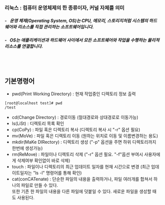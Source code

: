 ### 리눅스 : 컴퓨터 운영체제의 한 종류이자, 커널 자체를 의미
##### - &nbsp; 운영 체제(Operating System, OS)는 CPU, 메모리, 스토리지처럼 시스템의 하드웨어와 리소스를 직접 관리하는 소프트웨어입니다. 
##### - &nbsp; OS는 애플리케이션과 하드웨어 사이에서 모든 소프트웨어와 작업을 수행하는 물리적 리소스를 연결합니다.  
<br/><br/>
  

## 기본명령어
* pwd(Print Working Directory) : 현재 작업중인 디렉토리 정보 출력
``` pwd
[root@localhost test]# pwd
/test
```

* cd(Change Directory) : 경로이동 (절대경로와 상대경로로 이동가능)
* ls(LiSt) : 디렉토리 목록 확인
* cp(CoPy) : 파일 혹은 디렉토리 복사 (디렉토리 복사 시 "-r" 옵션 필요)
* mv(MoVe) : 파일 혹은 디렉토리 이동 (원하는 위치로 이동 및 이름변경하는 용도)
* mkdir(MaKe DIRectory) : 디렉토리 생성 ("-p" 옵션을 주면 하위 디렉토리까지 한번에 생성가능)
* rm(ReMove) : 파일이나 디렉토리 삭제 ("-r" 옵션 필요. "-f"옵션 부여시 사용자에게 삭제여부 확인없이 바로 삭제)
* touch : 파일이나 디렉토리의 최근 업데이트 일자를 현재 시간으로 변경 (최근 업데이트일자는 "ls -l" 명령어를 통해 확인)
* cat(conCATenate) : 단순한 파일의 내용을 출력하거나, 파일 여러개를 합쳐서 하나의 파일로 만들 수 있다. <br/> 또한 기존 한 파일의 내용을 다른 파일에 덧붙일 수 있다. 새로운 파일을 생성할 때도 사용된다.


 
